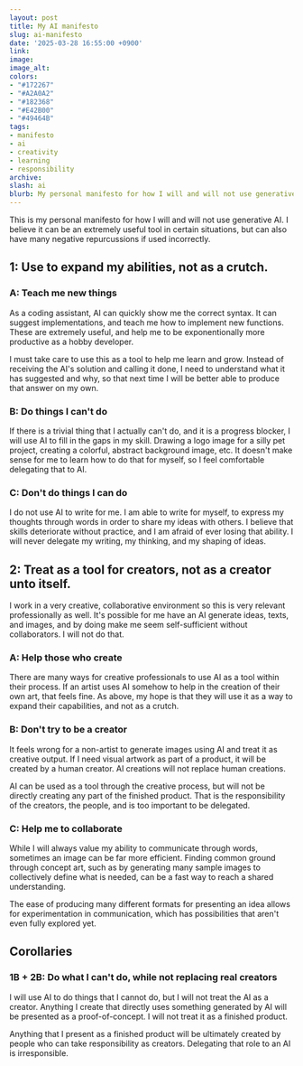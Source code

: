 ```yaml
---
layout: post
title: My AI manifesto
slug: ai-manifesto
date: '2025-03-28 16:55:00 +0900'
link:
image:
image_alt:
colors:
- "#172267"
- "#A2A0A2"
- "#182368"
- "#E42B00"
- "#49464B"
tags:
- manifesto
- ai
- creativity
- learning
- responsibility
archive:
slash: ai
blurb: My personal manifesto for how I will and will not use generative AI.
---
```


This is my personal manifesto for how I will and will not use generative AI. I believe it can be an extremely useful tool in certain situations, but can also have many negative repurcussions if used incorrectly.

## 1: Use to expand my abilities, not as a crutch.

### A: Teach me new things

As a coding assistant, AI can quickly show me the correct syntax. It can suggest implementations, and teach me how to implement new functions. These are extremely useful, and help me to be exponentionally more productive as a hobby developer. 

I must take care to use this as a tool to help me learn and grow. Instead of receiving the AI's solution and calling it done, I need to understand what it has suggested and why, so that next time I will be better able to produce that answer on my own. 

### B: Do things I can't do

If there is a trivial thing that I actually can't do, and it is a progress blocker, I will use AI to fill in the gaps in my skill. Drawing a logo image for a silly pet project, creating a colorful, abstract background image, etc. It doesn't make sense for me to learn how to do that for myself, so I feel comfortable delegating that to AI.

### C: Don't do things I can do

I do not use AI to write for me. I am able to write for myself, to express my thoughts through words in order to share my ideas with others. I believe that skills deteriorate without practice, and I am afraid of ever losing that ability. I will never delegate my writing, my thinking, and my shaping of ideas.

## 2: Treat as a tool for creators, not as a creator unto itself.

I work in a very creative, collaborative environment so this is very relevant professionally as well. It's possible for me have an AI generate ideas, texts, and images, and by doing make me seem self-sufficient without collaborators. I will not do that.

### A: Help those who create

There are many ways for creative professionals to use AI as a tool within their process. If an artist uses AI somehow to help in the creation of their own art, that feels fine. As above, my hope is that they will use it as a way to expand their capabilities, and not as a crutch.

### B: Don't try to be a creator

It feels wrong for a non-artist to generate images using AI and treat it as creative output. If I need visual artwork as part of a product, it will be created by a human creator. AI creations will not replace human creations.

 AI can be used as a tool through the creative process, but will not be directly creating any part of the finished product. That is the responsibility of the creators, the people, and is too important to be delegated.

### C: Help me to collaborate

While I will always value my ability to communicate through words, sometimes an image can be far more efficient. Finding common ground through concept art, such as by generating many sample images to collectively define what is needed, can be a fast way to reach a shared understanding. 

The ease of producing many different formats for presenting an idea allows for experimentation in communication, which has possibilities that aren't even fully explored yet.



## Corollaries

### 1B + 2B: Do what I can't do, while not replacing real creators

I will use AI to do things that I cannot do, but I will not treat the AI as a creator. Anything I create that directly uses something generated by AI will be presented as a proof-of-concept. I will not treat it as a finished product. 

Anything that I present as a finished product will be ultimately created by people who can take responsibility as creators. Delegating that role to an AI is irresponsible.
